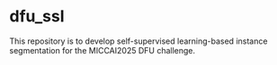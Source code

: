 # dfu_ssl

This repository is to develop self-supervised learning-based instance segmentation for the MICCAI2025 DFU challenge.
